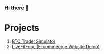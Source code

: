 ### Hi there 👋


# Projects
1. [BTC Trader Simulator](https://btc-trader-sim.herokuapp.com/)
2. [LiveFitFood (E-commeerce Website Demo)](https://web322-as5-submission.herokuapp.com/)
